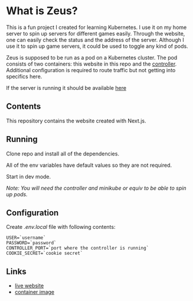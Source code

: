 # What is Zeus?

This is a fun project I created for learning Kubernetes.
I use it on my home server to spin up servers for different games easily.
Through the website, one can easily check the status and the address of the server.
Although I use it to spin up game servers, it could be used to toggle any kind of pods.

Zeus is supposed to be run as a pod on a Kubernetes cluster.
The pod consists of two containers: this website in this repo and the [controller](https://github.com/ollivarila/zeus-controller).
Additional configuration is required to route traffic but not getting into specifics here.

If the server is running it should be available [here](https://skd.servegame.com)

## Contents

This repository contains the website created with Next.js.

## Running

Clone repo and install all of the dependencies.

All of the env variables have default values so they are not required.

Start in dev mode.

_Note: You will need the controller and minikube or equiv to be able to spin up pods._

## Configuration

Create _.env.local_ file with following contents:

```
USER=`username`
PASSWORD=`password`
CONTROLLER_PORT=`port where the controller is running`
COOKIE_SECRET=`cookie secret`
```

## Links

- [live website](https://skd.servegame.com)
- [container image](https://hub.docker.com/repository/docker/ollivarila/zeus-web/general)
